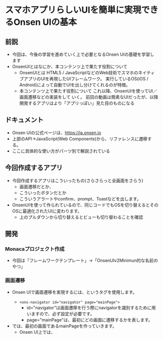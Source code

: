 # スマホアプリらしいUIを簡単に実現できるOnsen UIの基本

## 前説

- 今回は、今後の学習を進めていく上で必要となるOnsen UIの基礎を学習します
- OnsenUIとはなにか、本コンテンツ上で果たす役割について
  - OnsenUIとは
    HTML5 / JavaScriptなどのWeb技術でスマホのネイティブアプリのUIを再現したUIフレームワーク。
    実行しているOS(iOS / Android)によって自動でUIを出し分けてくれるのが特徴。
  - 本コンテンツ上で果たす役割について
    これ以降、OnsenUIを使ってUI／画面遷移などの実装をして いく。
    前回の動画は簡素なUIだったが、以降開発するアプリはより「アプリっぽい」見た目のものになる

## ドキュメント

- Onsen UIの公式ページは、https://ja.onsen.io
- 上部のAPI→JavaScript(Web Components)から、リファレンスに遷移する。
- ここに具体的な使い方がパーツ別で解説されている

## 今回作成するアプリ

- 今回作成するアプリはこういったもの(さらさらっと全画面をさらう)
  - 画面遷移だとか、
  - こういったボタンだとか
  - こういうアラートやconfirm、prompt、Toastなどを出します。
- OnsenUIを使って作られているので、同じコードでもOSを切り替えるとそのOSに最適化されたUIに変わります。
  - 上のプルダウンから切り替えるとビューも切り替わることを確認

## 開発

### Monacaプロジェクト作成

- 今回は「フレームワークテンプレート」→「OnsenUIv2Minimun的な名前のやつ」

### 画面遷移

- Onsen UIで画面遷移を実現するには、<ons-navigator>というタグを使用します。
  - ` <ons-navigator id="navigator" page="mainPage"> `
    - id="navigator"は画面遷移を行う際にnavigatorを識別するために用いますので、必ず設定が必要です。
    - page="mainPage"は、最初にどの画面に遷移するかを表します。
- では、最初の画面であるmainPageを作っていきます。
  - Onsen UI上では、<template>というタグで画面を定義します。
  - `<template id="mainPage">`
  - その後、これはOnsen UIの画面ですよということを<ons-page>タグで宣言します。
  - 次に、画面上部のタイトル部分を実装していきます。
  - <ons-toolbar>タグで囲まれた部分は、画面上部のタイトル部分として扱われます。
  - centerクラスを当てたdivタグを置き、その間にOnsen UI Sampleと書き込みましょう。
  - ここでセーブすると、画面上部のタイトルのみが存在する簡素なページが表示されたかと思います。これでもかなり前回の動画に比べるとアプリ感が増しているのではないでしょうか。
- 次に、リストを作ります。
  - Onsen UIには、<ons-list>タグというリストを表現するためのタグが備わっています。
  - その中には、